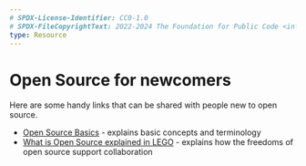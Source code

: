 ```yaml
---
# SPDX-License-Identifier: CC0-1.0
# SPDX-FileCopyrightText: 2022-2024 The Foundation for Public Code <info@publiccode.net>
type: Resource
---
```


# Open Source for newcomers

Here are some handy links that can be shared with people new to open source.

* [Open Source Basics](https://www.youtube.com/watch?v=Tyd0FO0tko8) - explains basic concepts and terminology
* [What is Open Source explained in LEGO](https://www.youtube.com/watch?v=a8fHgx9mE5U) - explains how the freedoms of open source support collaboration
